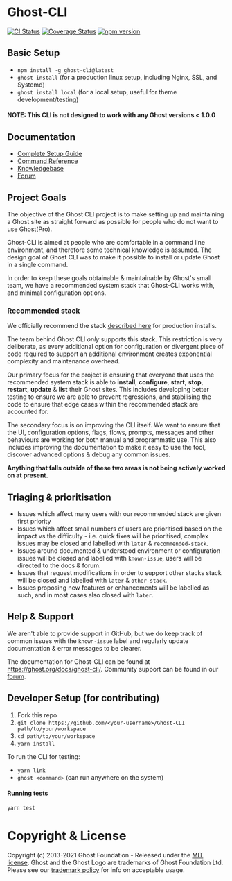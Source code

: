 # Ghost-CLI

[![CI Status](https://github.com/TryGhost/Ghost-CLI/workflows/Test/badge.svg?branch=master)](https://github.com/TryGhost/Ghost-CLI/actions)
[![Coverage Status](https://coveralls.io/repos/github/TryGhost/Ghost-CLI/badge.svg?branch=master)](https://coveralls.io/github/TryGhost/Ghost-CLI?branch=master)
[![npm version](https://img.shields.io/npm/v/ghost-cli.svg)](https://npmjs.com/package/ghost-cli/)

## Basic Setup

- `npm install -g ghost-cli@latest`
- `ghost install` (for a production linux setup, including Nginx, SSL, and Systemd)
- `ghost install local` (for a local setup, useful for theme development/testing)

#### NOTE: This CLI is not designed to work with any Ghost versions < 1.0.0

## Documentation

- [Complete Setup Guide](https://ghost.org/docs/install/ubuntu/)
- [Command Reference](https://ghost.org/docs/ghost-cli/)
- [Knowledgebase](https://ghost.org/docs/ghost-cli/#knowledgebase)
- [Forum](https://forum.ghost.org)

## Project Goals

The objective of the Ghost CLI project is to make setting up and maintaining a Ghost site as straight forward as possible for people who do not want to use Ghost(Pro).

Ghost-CLI is aimed at people who are comfortable in a command line environment, and therefore some technical knowledge is assumed. The design goal of Ghost CLI was to make it possible to install or update Ghost in a single command.

In order to keep these goals obtainable & maintainable by Ghost's small team, we have a recommended system stack that Ghost-CLI works with, and minimal configuration options.

### Recommended stack

We officially recommend the stack [described here](https://ghost.org/docs/install/ubuntu/) for production installs.

The team behind Ghost CLI _only_ supports this stack. This restriction is very deliberate, as every additional option for configuration or divergent piece of code required to support an additional environment creates exponential complexity and maintenance overhead.

Our primary focus for the project is ensuring that everyone that uses the recommended system stack is able to **install**, **configure**, **start**, **stop**, **restart**, **update** & **list** their Ghost sites. This includes developing better testing to ensure we are able to prevent regressions, and stabilising the code to ensure that edge cases within the recommended stack are accounted for.

The secondary focus is on improving the CLI itself. We want to ensure that the UI, configuration options, flags, flows, prompts, messages and other behaviours are working for both manual and programmatic use. This also includes improving the documentation to make it easy to use the tool, discover advanced options & debug any common issues.

**Anything that falls outside of these two areas is not being actively worked on at present.**

## Triaging & prioritisation

- Issues which affect many users with our recommended stack are given first priority
- Issues which affect small numbers of users are prioritised based on the impact vs the difficulty - i.e. quick fixes will be prioritised, complex issues may be closed and labelled with `later` & `recommended-stack`.
- Issues around documented & understood environment or configuration issues will be closed and labelled with `known-issue`, users will be directed to the docs & forum.
- Issues that request modifications in order to support other stacks stack will be closed and labelled with `later` & `other-stack`.
- Issues proposing new features or enhancements will be labelled as such, and in most cases also closed with `later`.

## Help & Support

We aren't able to provide support in GitHub, but we do keep track of common issues with the `known-issue` label and regularly update documentation & error messages to be clearer.

The documentation for Ghost-CLI can be found at https://ghost.org/docs/ghost-cli/. Community support can be found in our [forum](https://forum.ghost.org).


## Developer Setup (for contributing)

1. Fork this repo
2. `git clone https://github.com/<your-username>/Ghost-CLI path/to/your/workspace`
3. `cd path/to/your/workspace`
4. `yarn install`

To run the CLI for testing:

- `yarn link`
- `ghost <command>` (can run anywhere on the system)

#### Running tests

```sh
yarn test
```

# Copyright & License

Copyright (c) 2013-2021 Ghost Foundation - Released under the [MIT license](LICENSE). Ghost and the Ghost Logo are trademarks of Ghost Foundation Ltd. Please see our [trademark policy](https://ghost.org/trademark/) for info on acceptable usage.
